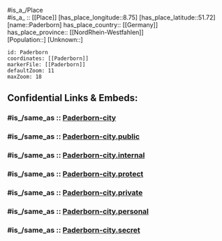 ﻿---
confidential: public
isDeleted: false
location:
- 51.72
- 8.75
mapmarker: city
mapzoom:
- 7
- 12
SpocWebEntityId: 33209
tags:
- geo/City
type: City
---

#is_a_/Place  
#is_a_ :: [[Place]] 
[has_place_longitude::8.75] 
[has_place_latitude::51.72] 
[name::Paderborn] 
has_place_country:: [[Germany]]  
has_place_province:: [[NordRhein-Westfahlen]]  
[Population::] 
[Unknown::] 


```leaflet
id: Paderborn
coordinates: [[Paderborn]] 
markerFile: [[Paderborn]] 
defaultZoom: 11 
maxZoom: 18
```


## Confidential Links & Embeds: 

### #is_/same_as :: [Paderborn-city](/_Standards/Earth/Continent/Europe/Europe~Central/Germany/Germany~West/Nordrhein-Westfalen/counties~NW/Paderborn/cities~Paderborn/Paderborn-city.md) 

### #is_/same_as :: [Paderborn-city.public](/_public/Earth/Continent/Europe/Europe~Central/Germany/Germany~West/Nordrhein-Westfalen/counties~NW/Paderborn/cities~Paderborn/Paderborn-city.public.md) 

### #is_/same_as :: [Paderborn-city.internal](/_internal/Earth/Continent/Europe/Europe~Central/Germany/Germany~West/Nordrhein-Westfalen/counties~NW/Paderborn/cities~Paderborn/Paderborn-city.internal.md) 

### #is_/same_as :: [Paderborn-city.protect](/_protect/Earth/Continent/Europe/Europe~Central/Germany/Germany~West/Nordrhein-Westfalen/counties~NW/Paderborn/cities~Paderborn/Paderborn-city.protect.md) 

### #is_/same_as :: [Paderborn-city.private](/_private/Earth/Continent/Europe/Europe~Central/Germany/Germany~West/Nordrhein-Westfalen/counties~NW/Paderborn/cities~Paderborn/Paderborn-city.private.md) 

### #is_/same_as :: [Paderborn-city.personal](/_personal/Earth/Continent/Europe/Europe~Central/Germany/Germany~West/Nordrhein-Westfalen/counties~NW/Paderborn/cities~Paderborn/Paderborn-city.personal.md) 

### #is_/same_as :: [Paderborn-city.secret](/_secret/Earth/Continent/Europe/Europe~Central/Germany/Germany~West/Nordrhein-Westfalen/counties~NW/Paderborn/cities~Paderborn/Paderborn-city.secret.md)


